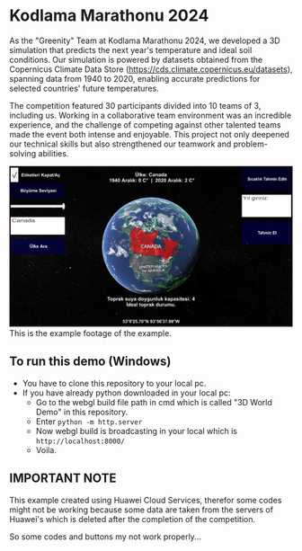 # Kodlama Marathonu 2024

As the "Greenity" Team at Kodlama Marathonu 2024, we developed a 3D simulation that predicts the next year's
temperature and ideal soil conditions. Our simulation is powered by datasets obtained from the 
Copernicus Climate Data Store (https://cds.climate.copernicus.eu/datasets), spanning data from 1940 to 2020, enabling accurate predictions for selected countries' future temperatures.

The competition featured 30 participants divided into 10 teams of 3, including us. 
Working in a collaborative team environment was an incredible experience,
and the challenge of competing against other talented teams made the event both intense and enjoyable.
This project not only deepened our technical skills but also strengthened our teamwork and problem-solving abilities.

![alt text](image.png)
This is the example footage of the example.

## To run this demo (Windows)
- You have to clone this repository to your local pc.
- If you have already python downloaded in your local pc:
    - Go to the webgl build file path in cmd which is called "3D World Demo" in this repository.
    - Enter `python -m http.server`
    - Now webgl build is broadcasting in your local which is `http://localhost:8000/`
    - Voila.

## IMPORTANT NOTE

This example created using Huawei Cloud Services, 
therefor some codes might not be working because some data are taken from the servers of Huawei's which is deleted after the completion of the competition.

So some codes and buttons my not work properly...
